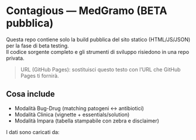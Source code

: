 # Contagious — MedGramo (BETA pubblica)

Questa repo contiene solo la build pubblica del sito statico (HTML/JS/JSON) per la fase di beta testing.  
Il codice sorgente completo e gli strumenti di sviluppo risiedono in una repo privata.

> URL (GitHub Pages): sostituisci questo testo con l’URL che GitHub Pages ti fornirà.

## Cosa include
- Modalità Bug-Drug (matching patogeni ↔ antibiotici)
- Modalità Clinica (vignette + essentials/solution)
- Modalità Impara (tabella stampabile con zebra e disclaimer)

I dati sono caricati da:
